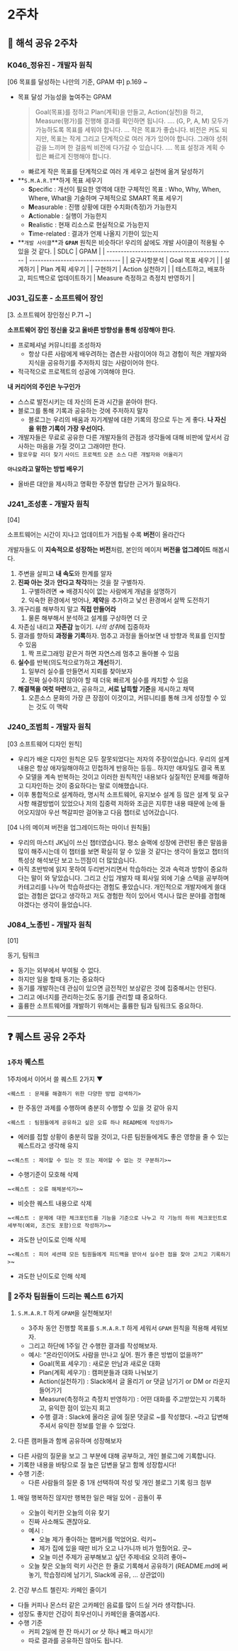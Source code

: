 # 2주차

## 💭 해석 공유 2주차

### K046\_정유진 - 개발자 원칙

[06 목표를 달성하는 나만의 기준, GPAM 中] p.169 ~

-   목표 달성 가능성을 높여주는 GPAM
    > Goal(목표)를 정하고 Plan(계획)을 만들고, Action(실천)을 하고, Measure(평가)를 진행해 결과를 확인하면 됩니다. ….
    > (G, P, A, M) 모두가 가능하도록 목표를 세워야 합니다. …
    > 작은 목표가 좋습니다. 비전은 커도 되지만, 목표는 작게 그리고 단계적으로 여러 개가 있어야 합니다. 그래야 성취감을 느끼며 한 걸음씩 비전에 다가갈 수 있습니다. …. 목표 설정과 계획 수립은 빠르게 진행해야 합니다.
    -   빠르게 작은 목표를 단계적으로 여러 개 세우고 실천에 옮겨 달성하기
-   **`S.M.A.R.T`**하게 목표 세우기
    -   **S**pecific : 개선이 필요한 영역에 대한 구체적인 목표 : Who, Why, When, Where, What을 기술하며 구체적으로 SMART 목표 세우기
    -   **M**easurable : 진행 상황에 대한 수치화(측정)가 가능한지
    -   **A**ctionable : 실행이 가능한지
    -   **R**ealistic : 현재 리소스로 현실적으로 가능한지
    -   **T**ime-related : 결과가 언제 나올지 기한이 있는지
-   **`개발 사이클`**과 **`GPAM`** 원칙은 비슷하다! 우리의 삶에도 개발 사이클이 적용될 수 있을 것 같다.
    | SDLC | GPAM |
    | --------------------------------------------- | -------------------------------- |
    | 요구사항분석 | Goal 목표 세우기 |
    | 설계하기 | Plan 계획 세우기 |
    | 구현하기 | Action 실천하기 |
    | 테스트하고, 배포하고, 피드백으로 업데이트하기 | Measure 측정하고 측정치 반영하기 |

### J031\_김도훈 - 소프트웨어 장인

[3. 소프트웨어 장인정신 P.71 ~]

**소프트웨어 장인 정신을 갖고 올바른 방향성을 통해 성장해야 한다.**

-   프로페셔널 커뮤니티를 조성하자
    -   항상 다른 사람에게 배우려하는 겸손한 사람이어야 하고 경험이 적은 개발자와 지식을 공유하기를 주저하지 않는 사람이어야 한다.
-   적극적으로 프로젝트의 성공에 기여해야 한다.

**내 커리어의 주인은 누구인가**

-   스스로 발전시키는 데 자신의 돈과 시간을 쏟아야 한다.
-   블로그를 통해 기록과 공유하는 것에 주저하지 말자
    -   블로그는 우리의 배움과 자기계발에 대한 기록의 장으로 두는 게 좋다. **나 자신을 위한 기록이 가장 우선이다.**
-   개발자들은 무료로 공유한 다른 개발자들의 관점과 생각들에 대해 비판에 앞서서 감사하는 마음을 가질 것이고 그래야만 한다.
-   `팔로우할 리더 찾기` `사이드 프로젝트` `오픈 소스` `다른 개발자와 어울리기`

**`아니오`라고 말하는 방법 배우기**

-   올바른 대안을 제시하고 명확한 주장엔 합당한 근거가 필요하다.

### J241\_조성훈 - 개발자 원칙

[04]

소프트웨어는 시간이 지나고 업데이트가 거듭될 수록 **버전**이 올라간다

개발자들도 이 **지속적으로 성장하는 버전**처럼, 본인의 메이저 **버전을 업그레이드** 해봅시다.

1. 주변을 살피고 **내 속도**와 한계를 알자
2. **진짜 아는 것**과 **안다고 착각**하는 것을 잘 구별하자.
    1. 구별하려면 ⇒ 배경지식이 없는 사람에게 개념을 설명하기
    2. 익숙한 환경에서 벗어나, **제약**을 추가하고 낯선 환경에서 살짝 도전하기
3. 개구리를 해부하지 말고 **직접 만들어라**
    1. 물론 해부해서 분석하고 설계를 구상하면 더 굿
4. 자존심 내리고 **자존감** 높이기. *나의 성취*에 집중하자
5. 결과를 향하되 **과정을 기록**하자. 멈추고 과정을 돌아보면 내 방향과 목표를 인지할 수 있음
    1. 짝 프로그래밍 같은거 하면 자연스레 멈추고 돌아볼 수 있음
6. **실수**를 반복(의도적으로?)하고 **개선**하기.
    1. 일부러 실수를 만들면서 지뢰를 찾아보자
    2. 진짜 실수하지 않아야 할 때 더욱 빠르게 실수를 캐치할 수 있음
7. **해결책을 여럿 마련**하고, 공유하고, **서로 납득할 기준**을 제시하고 채택
    1. 오픈소스 문화의 가장 큰 장점이 이것이고, 커뮤니티를 통해 크게 성장할 수 있는 것도 이 맥락

### J240\_조범희 - 개발자 원칙

[03 소프트웨어 디자인 원칙]

-   우리가 배운 디자인 원칙은 모두 잘못되었다는 저자의 주장이었습니다. 우리의 설계 내용은 항상 애자일해야하고 민첩하게 반응하는 등등.. 하지만 애자일도 결국 폭포수 모델을 계속 반복하는 것이고 이러한 원칙적인 내용보다 실질적인 문제를 해결하고 디자인하는 것이 중요하다는 말로 이해했습니다.
-   이후 통합적으로 설계하라, 명시적 소프트웨어, 유지보수 설계 등 많은 설계 및 요구사항 해결방법이 있었으나 저의 집중력 저하와 조금은 지루한 내용 때문에 눈에 들어오지않아 우선 책갈피만 걸어놓고 다음 챕터로 넘어갔습니다.

[04 나의 메이져 버전을 업그레이드하는 마이너 원칙들]

-   우리의 마스터 JK님이 쓰신 챕터였습니다. 평소 슬랙에 성장에 관련된 좋은 말씀을 많이 해주시는데 이 챕터를 보면 확실히 알 수 있을 것 같다는 생각이 들었고 챕터의 특성상 해석보단 보고 느낀점이 더 많았습니다.
-   아직 초반밖에 읽지 못하여 두리번거리면서 학습하라는 것과 속력과 방향이 중요하다는 말이 와 닿았습니다. 그리고 신입 개발자 때 회사일 외에 기술 스택을 공부하며 카테고리를 나누어 학습하셨다는 경험도 좋았습니다. 개인적으로 개발자에게 쓸대없는 경험은 없다고 생각하고 저도 경험한 적이 있어서 역시나 많은 분야를 경험해야겠다는 생각이 들었습니다.

### J084\_노종빈 - 개발자 원칙

[01]

동기, 팀워크

-   동기는 외부에서 부여될 수 없다.
-   하지만 일을 할때 동기는 중요하다
-   동기를 개발하는데 관심이 있으면 금전적인 보상같은 것에 집중해서는 안된다.
-   그리고 에너지를 관리하는것도 동기를 관리할 떄 중요하다.
-   훌륭한 소프트웨어를 개발하기 위해서는 훌륭한 팀과 팀워크도 중요하다.

---

## ❓ 퀘스트 공유 2주차

### `1주차` 퀘스트

1주차에서 이어서 쓸 퀘스트 2가지 ▼

`<퀘스트 : 문제를 해결하기 위한 다양한 방법 검색하기>`

-   한 주동안 과제를 수행하며 충분히 수행할 수 있을 것 같아 유지

`<퀘스트 : 팀원들에게 공유하고 싶은 오류 하나 README에 작성하기>`

-   에러를 접할 상황이 충분히 많을 것이고, 다른 팀원들에게도 좋은 영향을 줄 수 있는 퀘스트라고 생각해 유지

~`<퀘스트 : 제어할 수 있는 것 또는 제어할 수 없는 것 구분하기>`~

-   수행기준이 모호해 삭제

~`<퀘스트 : 오류 해체분석기>`~

-   비슷한 퀘스트 내용으로 삭제

~`<퀘스트 : 문제에 대한 체크포인트를 기능을 기준으로 나누고 각 기능의 하위 체크포인트로 세부적(예외, 조건도 포함)으로 작성하기>`~

-   과도한 난이도로 인해 삭제

~`<퀘스트 : 피어 세션때 모든 팀원들에게 피드백을 받아서 실수한 점을 찾아 고치고 기록하기>`~

-   과도한 난이도로 인해 삭제

### 💫 2주차 팀원들이 드리는 퀘스트 6가지

1.  `S.M.A.R.T` 하게 `GPAM`을 실천해보자!

    -   3주차 동안 진행할 목표를 `S.M.A.R.T` 하게 세워서 `GPAM` 원칙을 적용해 세워보자.
    -   그리고 하단에 1주일 간 수행한 결과를 작성해보자.
    -   예시:
        “온라인이어도 사람을 만나고 싶어. 뭔가 좋은 방법이 없을까?”
        -   Goal(목표 세우기) : 새로운 만남과 새로운 대화
        -   Plan(계획 세우기) : 캠퍼분들과 대화 나눠보기
        -   Action(실천하기) : Slack에서 글 올리기 or 댓글 남기기 or DM or 라운지 들어가기
        -   Measure(측정하고 측정치 반영하기) : 어떤 대화를 주고받았는지 기록하고, 유익한 점이 있는지 회고
        -   수행 결과 : Slack에 올라온 글에 질문 댓글로 ~를 작성했다. ~라고 답변해주셔서 유익한 정보를 얻을 수 있었다.

2.  다른 캠퍼들과 함께 공유하며 성장해보자

-   다른 사람의 질문을 보고 그 부분에 대해 공부하고, 개인 블로그에 기록합니다.
-   기록한 내용을 바탕으로 질 높은 답변을 달고 함께 성장합시다!
-   수행 기준:
    -   다른 사람들의 질문 중 1개 선택하여 작성 및 개인 블로그 기록 링크 첨부

1. 매일 행복하진 않지만 행복한 일은 매일 있어 - 곰돌이 푸

    - 오늘이 럭키한 오늘의 이유 찾기
    - 진짜 사소해도 괜찮아요.
    - 예시 :
        - 오늘 제가 좋아하는 햄버거를 먹었어요. 럭키~
        - 제가 집에 있을 때만 비가 오고 나가니까 비가 멈췄어요. 굿~
        - 오늘 미션 주제가 공부해보고 싶던 주제네요 오히려 좋아~
    - 오늘 찾은 오늘의 럭키 사건은 한 줄로 기록해서 공유하기 (README.md에 써 놓기, 학습정리에 남기기, Slack에 공유, … 상관없이)

1. 건강 부스트 첼린지: 카페인 줄이기

-   다들 커피나 몬스터 같은 고카페인 음료를 많이 드실 거라 생각합니다.
-   성장도 좋지만 건강이 최우선이니 카페인을 줄여봅시다.
-   수행 기준
    -   커피 2일에 한 잔 마시기 or 샷 하나 빼고 마시기!
    -   따로 결과를 공유하진 않아도 됩니다.
